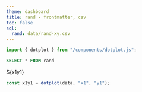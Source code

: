 ```yaml
---
theme: dashboard
title: rand - frontmatter, csv
toc: false
sql:
  rand: data/rand-xy.csv
---
```


```js
import { dotplot } from "/components/dotplot.js";
```

```sql id=data
SELECT * FROM rand
```

<div class="card">${x1y1}</div>

```js
const x1y1 = dotplot(data, "x1", "y1");
```
